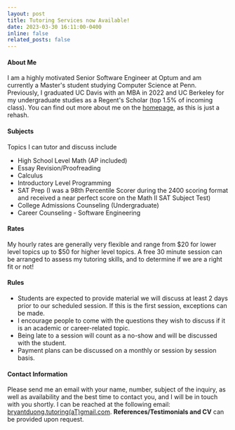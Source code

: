 ```yaml
---
layout: post
title: Tutoring Services now Available!
date: 2023-03-30 16:11:00-0400
inline: false
related_posts: false
---
```


#### About Me

I am a highly motivated Senior Software Engineer at Optum and am currently a Master's student studying Computer Science at Penn. Previously, I graduated UC Davis with an MBA in 2022 and UC Berkeley for my undergraduate studies as a Regent's Scholar (top 1.5% of incoming class). You can find out more about me on the [homepage](https://bryantduong.github.io/), as this is just a rehash.

#### Subjects

Topics I can tutor and discuss include

* High School Level Math (AP included)
* Essay Revision/Proofreading
* Calculus
* Introductory Level Programming
* SAT Prep (I was a 98th Percentile Scorer during the 2400 scoring format and received a near perfect score on the Math II SAT Subject Test)
* College Admissions Counseling (Undergraduate)
* Career Counseling - Software Engineering

#### Rates

My hourly rates are generally very flexible and range from $20 for lower level topics up to $50 for higher level topics. A free 30 minute session can be arranged to assess my tutoring skills, and to determine if we are a right fit or not!

#### Rules
* Students are expected to provide material we will discuss at least 2 days prior to our scheduled session. If this is the first session, exceptions can be made.
* I encourage people to come with the questions they wish to discuss if it is an academic or career-related topic.
* Being late to a session will count as a no-show and will be discussed with the student.
* Payment plans can be discussed on a monthly or session by session basis.

#### Contact Information

Please send me an email with your name, number, subject of the inquiry, as well as availability and the best time to contact you, and I will be in touch with you shortly. I can be reached at the following email: [bryantduong.tutoring(aT)gmail.com](mailto:bryantduong.tutoring@gmail.com). **References/Testimonials and CV** can be provided upon request.